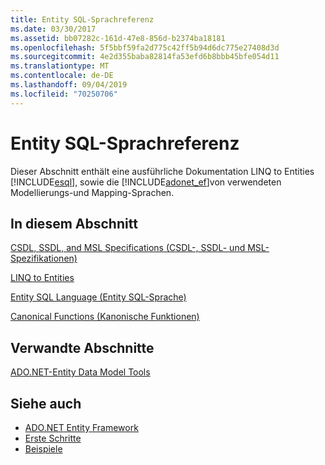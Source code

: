 ```yaml
---
title: Entity SQL-Sprachreferenz
ms.date: 03/30/2017
ms.assetid: bb07282c-161d-47e8-856d-b2374ba18181
ms.openlocfilehash: 5f5bbf59fa2d775c42ff5b94d6dc775e27408d3d
ms.sourcegitcommit: 4e2d355baba82814fa53efd6b8bbb45bfe054d11
ms.translationtype: MT
ms.contentlocale: de-DE
ms.lasthandoff: 09/04/2019
ms.locfileid: "70250706"
---
```

# <a name="entity-sql-language-reference"></a>Entity SQL-Sprachreferenz
Dieser Abschnitt enthält eine ausführliche Dokumentation LINQ to Entities [!INCLUDE[esql](../../../../../../includes/esql-md.md)], sowie die [!INCLUDE[adonet_ef](../../../../../../includes/adonet-ef-md.md)]von verwendeten Modellierungs-und Mapping-Sprachen.  
  
## <a name="in-this-section"></a>In diesem Abschnitt  
 [CSDL, SSDL, and MSL Specifications (CSDL-, SSDL- und MSL-Spezifikationen)](csdl-ssdl-and-msl-specifications.md)  
  
 [LINQ to Entities](linq-to-entities.md)  
  
 [Entity SQL Language (Entity SQL-Sprache)](entity-sql-language.md)  
  
 [Canonical Functions (Kanonische Funktionen)](index.md)  
  
## <a name="related-sections"></a>Verwandte Abschnitte  
 [ADO.NET-Entity Data Model Tools](https://docs.microsoft.com/previous-versions/dotnet/netframework-4.0/bb399249(v=vs.100))  
  
## <a name="see-also"></a>Siehe auch

- [ADO.NET Entity Framework](../index.md)
- [Erste Schritte](../getting-started.md)
- [Beispiele](https://docs.microsoft.com/previous-versions/dotnet/netframework-4.0/bb738547(v=vs.100))
